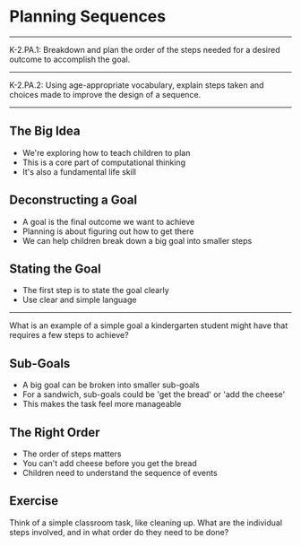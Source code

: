# Planning Sequences

---

K-2.PA.1: Breakdown and plan the order of the steps needed for a desired outcome to accomplish the goal.

---

K-2.PA.2: Using age-appropriate vocabulary, explain steps taken and choices made to improve the design of a sequence.

---

## The Big Idea

- We're exploring how to teach children to plan
- This is a core part of computational thinking
- It's also a fundamental life skill

## Deconstructing a Goal

- A goal is the final outcome we want to achieve
- Planning is about figuring out how to get there
- We can help children break down a big goal into smaller steps

## Stating the Goal

- The first step is to state the goal clearly
- Use clear and simple language

---

What is an example of a simple goal a kindergarten student might have that requires a few steps to achieve?

## Sub-Goals

- A big goal can be broken into smaller sub-goals
- For a sandwich, sub-goals could be 'get the bread' or 'add the cheese'
- This makes the task feel more manageable

## The Right Order

- The order of steps matters
- You can't add cheese before you get the bread
- Children need to understand the sequence of events

## Exercise

Think of a simple classroom task, like cleaning up. What are the individual steps involved, and in what order do they need to be done?
